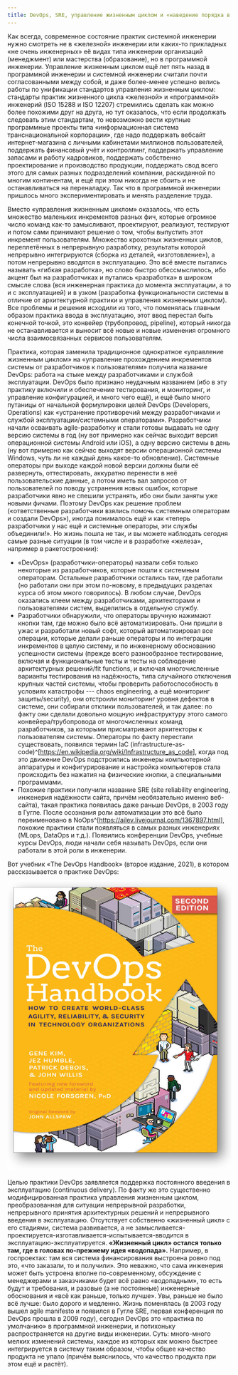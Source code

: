 ```yaml
---
title: DevOps, SRE, управление жизненным циклом и «наведение порядка в проекте»
---
```


Как всегда, современное состояние практик системной инженерии нужно
смотреть не в «железной» инженерии или каких-то прикладных «не очень
инженерных» её видах типа инженерии организаций (менеджмент) или
мастерства (образование), но в программной инженерии. Управление
жизненным циклом ещё лет пять назад в программной инженерии и системной
инженерии считали почти согласованными между собой, и даже более-менее
успешно велись работы по унификации стандартов управления жизненным
циклом: стандарты практик жизненного цикла «железной» и «программной»
инженерий (ISO 15288 и ISO 12207) стремились сделать как можно более
похожими друг на друга, но тут оказалось, что если продолжать следовать
этим стандартам, то невозможно вести крупные программные проекты типа
«информационная система транснациональной корпорации», где надо
поддержать вебсайт интернет-магазина с личными кабинетами миллионов
пользователей, поддержать финансовый учёт и контроллинг, поддержать
управление запасами и работу кадровиков, поддержать собственно
проектирование и производство продукции, поддержать свод всего этого для
самых разных подразделений компании, раскиданной по многим континентам,
и ещё при этом никогда не сбоить и не останавливаться на переналадку.
Так что в программной инженерии пришлось много экспериментировать и
менять разделение труда.

Вместо «управления жизненным циклом» оказалось, что есть множество
маленьких инкрементов разных фич, которые огромное число команд как-то
замысливают, проектируют, реализуют, тестируют и потом сами принимают
решение о том, чтобы выпустить этот инкремент пользователям. Множество
крохотных жизненных циклов, переплетённых в непрерывную разработку,
результаты которой непрерывно интегрируются (сборка из деталей,
«изготовление»), а потом непрерывно вводятся в эксплуатацию. Это всё
вместе пытались называть «гибкая разработка», но слово быстро
обессмыслилось, ибо акцент был на разработчиках и путались «разработка»
в широком смысле слова (вся инженерная практика до момента эксплуатации,
а то и с эксплуатацией) и в узком (разработка функциональности системы в
отличие от архитектурной практики и управления жизненным циклом). Все
проблемы и решения исходили из того, что поменялась главным образом
практика ввода в эксплуатацию, этот ввод перестал быть конечной точкой,
это конвейер (трубопровод, pipeline), который никогда не останавливается
и выносит всё новые и новые изменения огромного числа взаимосвязанных
сервисов пользователям.

Практика, которая заменила традиционное однократное «управление
жизненным циклом» на «управление прохождением инкрементов системы от
разработчиков к пользователям» получила название DevOps: работа на стыке
между разработчиками и службой эксплуатации. DevOps было признано
неудачным названием (ибо в эту практику включили и обеспечение
тестирования, и мониторинг, и управление конфигурацией, и много чего
ещё), и ещё было много путаницы от начальной формулировки целей DevOps
(Developers, Operations) как «устранение противоречий между
разработчиками и службой эксплуатации/системными операторами».
Разработчики начали осваивать agile-разработку и стали готовы выдавать
не одну версию системы в год (ну вот примерно как сейчас выходит версия
операционной системы Android или iOS), а одну версию системы в день (ну
вот примерно как сейчас выходят версии операционной системы Windows,
чуть ли не каждый день какое-то обновление). Системные операторы при
выходе каждой новой версии должны были её развернуть, оттестировать,
аккуратно перенести в неё пользовательские данные, а потом иметь вал
запросов от пользователей по поводу устранения новых ошибок, которые
разработчики явно не спешили устранять, ибо они были заняты уже новыми
фичами. Поэтому DevOps как решение проблем («ответственные разработчики
взялись помочь системным операторам и создали DevOps»), иногда
понималось ещё и как «теперь разработчики у нас ещё и системные
операторы, эти службы объединили!». Но жизнь пошла не так, и вы можете
наблюдать сегодня самые разные ситуации (в том числе и в разработке
«железа», например в ракетостроении):

-   «DevOps» (разработчики-операторы) назвали себя только некоторые из
    разработчиков, которые пошли к системным операторам. Остальные
    разработчики остались там, где работали (но работали они при этом
    по-новому, в предыдущих разделах курса об этом много говорилось). В
    любом случае, DevOps оказались клеем между разработчиками,
    архитекторами и пользователями систем, выделились в отдельную
    службу.
-   Разработчики обнаружили, что операторы вручную нажимают кнопки там,
    где можно было всё автоматизировать. Они пришли в ужас и разработали
    новый софт, который автоматизировал все операции, которые делали
    раньше операторы и по интеграции инкрементов в целую систему, и по
    инженерному обоснованию успешности системы (прежде всего
    разнообразное тестирование, включая и функциональные тесты и тесты
    на соблюдение архитектурных решений/fit functions, и включая
    многочисленные варианты тестирования на надёжность, типа случайного
    отключения крупных частей системы, чтобы проверить работоспособность
    в условиях катастрофы --- chaos engineering, а ещё мониторинг
    защиты/security), они отстроили мониторинг уровня дефектов в
    системе, они собирали отклики пользователей, и так далее: по факту
    они сделали довольно мощную инфраструктуру этого самого
    конвейера/трубопровода от многочисленных команд разработчиков, за
    которыми присматривают архитекторы к пользователям системы.
    Операторы по факту перестали существовать, появился термин IaC
    (infrastructure-as-code)^[<https://en.wikipedia.org/wiki/Infrastructure_as_code>],
    когда под это движение DevOps подстроились инженеры компьютерной
    аппаратуры и конфигурирование и настройка компьютеров стала
    происходить без нажатия на физические кнопки, а специальными
    программами.
-   Похожие практики получили название SRE (site reliability
    engineering, инженерия надёжности сайта, причём необязательно именно
    веб-сайта), такая практика появилась даже раньше DevOps, в 2003 году
    в Гугле. После осознания роли автоматизации это всё было
    переименовано в
    NoOps^[<https://ailev.livejournal.com/1367897.html>],
    похожие практики стали появляться в самых разных инженериях (MLops,
    DataOps и т.д.). Появились конференции DevOps, учебные курсы DevOps,
    люди начали себя называть DevOps, если они работали в этой роли в
    инженерии.

Вот учебник «The DevOps Handbook» (второе издание, 2021), в котором
рассказывается о практике DevOps:


![](01-devops-sre-lifecycle-management-and-project-housekeeping-44.png)


Целью практики DevOps заявляется поддержка постоянного введения в
эксплуатацию (continuous delivery). По факту же это существенно
модифицированная практика управления жизненным циклом, преобразованная
для ситуации непрерывной разработки, непрерывного принятия архитектурных
решений и непрерывного введения в эксплуатацию. Отсутствует собственно
«жизненный цикл» с его стадиями, система развивается, а не
замысливается-проектируется-изготавливается-испытывается-вводится в
эксплуатацию-эксплуатируется. **«Жизненный цикл» остался только там, где
в головах по-прежнему идея «водопада».** Например, в госпроектах: там
вся система финансирования выстроена ровно под это, «что заказали, то и
получили». Это неважно, что сама инженерия может быть устроена вполне
по-современному, обсуждение с менеджерами и заказчиками будет всё равно
«водопадным», то есть будут и требования, и разовые (а не постоянные)
инженерные обоснования и «всё как раньше, только лучше». Увы, раньше не
было всё лучше: было дорого и медленно. Жизнь поменялась (в 2003 году
вышел agile manifesto и появился в Гугле SRE, первая конференция по
DevOps прошла в 2009 году), сегодня DevOps это «практика по умолчанию» в
программной инженерии, и потихоньку распространяется на другие виды
инженерии. Суть: много-много мелких изменений системы, каждое из которых
как можно быстрее интегрируется в систему таким образом, чтобы общее
качество продукта не упало (причём выяснилось, что качество продукта при
этом ещё и растёт).
